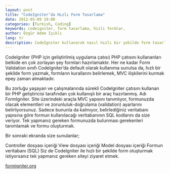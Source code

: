 ```yaml
---
layout: post
title: "CodeIgniter’da Hızlı Form Tasarlama"
date: 2012-05-09 19:00
categories: [Turkish, Coding]
keywords: codeigniter, form tasarlama, hizli formlar,
author: Özgür Adem Işıklı
lang: tr
description: CodeIgniter kullanarak nasıl hızlı bir şekilde form tasarlayabileceğinizi öğrenebilirsiniz.
---
```


CodeIgniter (PHP için geliştirilmiş uygulama çatısı) PHP çatısını kullananları belkide en çok zorlayan şey formları hazırlamaktır. Her ne kadar Form Validation sınıfı CodeIgniter’da default olarak kullanıma sunulsa da, hızlı bir şekilde form yazmak, formların kurallarını belirlemek, MVC ilişkilerini kurmak epey zaman almaktadır.

Bu zorluğu yaşayan ve çalışmalarında sürekli CodeIgniter çatısını kullanan bir PHP geliştiricisi tarafından çok kullanışlı bir araç hazırlanmış. Adı FormIgniter. Site üzerindeki araçla MVC yapısını tanımlıyor, formunuzda olacak elementleri ve zorunluluk-doğrulama (validation) ayarlarını belirliyorsunuz. Sadece bununla da kalmıyor, belirlediğiniz veritabanı yapısına göre formun kullanılacağı veritabanının SQL kodlarını da size veriyor. Tek yapmanız gereken formunuzda bulunması gerekenleri tanımlamak ve formu oluşturmak.

Bir sonraki ekranda size sunulanlar;

Controller dosyası içeriği
View dosyası içeriği
Model dosyası içeriği
Formun veritabanı (SQL)
Siz de CodeIgniter ile hızlı bir şekilde form oluşturmak istiyorsanız tek yapmanız gereken siteyi ziyaret etmek.

[formigniter.org](http://formigniter.org)
